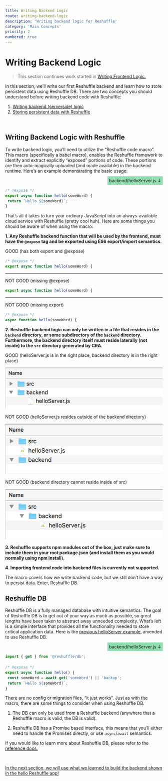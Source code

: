 ```yaml
---
title: Writing Backend Logic
route: writing-backend-logic
description: 'Writing backend logic for Reshuffle'
category: 'Main Concepts'
priority: 2
numbered: true
---
```


# Writing Backend Logic

> This section continues work started in [Writing Frontend Logic.](./writing-frontend-logic) 

In this section, we’ll write our first Reshuffle backend and learn how to store persistent data using Reshuffle DB. There are two concepts you should understand before writing backend code with Reshuffle:

1. [Writing backend (serverside) logic](#writing-backend-logic-with-reshuffle)
2. [Storing persistent data with Reshuffle](#reshuffle-db)

<br />

## Writing Backend Logic with Reshuffle

To write backend logic, you’ll need to utilize the “Reshuffle code macro”. This macro (specifically a babel macro), enables the Reshuffle framework to identify and extract explicitly “exposed” portions of code. These portions are then auto-magically uploaded (and made available) in the backend runtime. Here’s an example demonstrating the basic usage:

<div style="text-align: right;"><span style="padding: 1%; background-color: rgba(35, 191, 98, 0.5)"> backend/helloServer.js  ↓</span></div>

```jsx
/* @expose */
export async function hello(someWord) {
 return `Hello ${someWord}`;
}
```

That’s all it takes to turn your ordinary JavaScript into an always-available cloud service with Reshuffle (pretty cool huh). Here are some things you should be aware of when using the macro:

**1. Any Reshuffle backend function that will be used by the frontend, must have the `@expose` tag and be exported using ES6 export/import semantics.**
	
<div className='good-example'> GOOD (has both export and @expose) </div>

```js
/* @expose */
export async function hello(someWord) {
```

***

<div className='bad-example'> NOT GOOD (missing @expose) </div>

```js
export async function hello(someWord) {
```

***

<div className='bad-example'> NOT GOOD  (missing export) </div>

```js
/* @expose */
async function hello(someWord) {
```

**2. Reshuffle backend logic can only be written in a file that resides in the `backend` directory, or some subdirectory of the `backend` directory. Furthermore, the backend directory itself must reside laterally (not inside) to the `src` directory generated by CRA.**

<div className='good-example'> GOOD (helloServer.js is in the right place, backend directory is in the right place) </div>

![](https://raw.githubusercontent.com/binaris/dev-docs-content/master/assets/good-backend-placement.png?token=AGTTQOSCLF6YRADWT57JAKS5SOIAA)


<div className='bad-example'> NOT GOOD  (helloServer.js resides outside of the backend directory) </div>

![](https://raw.githubusercontent.com/binaris/dev-docs-content/master/assets/bad-backend-file-placement.png?token=AGTTQOTVPHNO3UJLM2S7N3K5SOH7Y)


<div className='bad-example'> NOT GOOD  (backend directory cannot reside inside of src) </div>

![](https://raw.githubusercontent.com/binaris/dev-docs-content/master/assets/bad-backend-dir-placement.png?token=AGTTQOXA44ETKPQTAFEW23S5SOH7Q)

**3. Reshuffle supports npm modules out of the box, just make sure to include them in your root package.json (and install them as you would normally using npm install).**

**4. Importing frontend code into backend files is currently not supported.**

The macro covers how we write backend code, but we still don’t have a way to persist data. Enter, Reshuffle DB.

## Reshuffle DB

Reshuffle DB is a fully managed database with intuitive  semantics. The goal of Reshuffle DB is to get out of your way as much as possible, so great lengths have been taken to abstract away unneeded complexity. What’s left is a simple interface that provides all the functionality needed to store critical application data. Here is the [previous helloServer example](#writing-backend-logic-with-reshuffle), amended to use Reshuffle DB.

<div style="text-align: right;"><span style="padding: 1%; background-color: rgba(35, 191, 98, 0.5)"> backend/helloServer.js  ↓</span></div>

```js
import { get } from '@reshuffle/db';
 
/* @expose */
export async function hello() {
 const someWord = await get('someWord') || 'backup';
 return `Hello ${someWord}`;
}
```

There are no config or migration files, “it just works”. Just as with the macro, there are some things to consider when using Reshuffle DB. 

1. The DB can only be used from a Reshuffle backend (anywhere that a Reshuffle macro is valid, the DB is valid).

2. Reshuffle DB has a Promise based interface, this means that you’ll either need to handle the Promises directly, or use `async`/`await` semantics.

If you would like to learn more about Reshuffle DB, please refer to the [reference docs.](https://dev-docs.reshuffle.com)

<br />

[In the next section, we will use what we learned to build the backend shown in the hello Reshuffle app!](./building-the-hello-reshuffle-backend)

<br />
